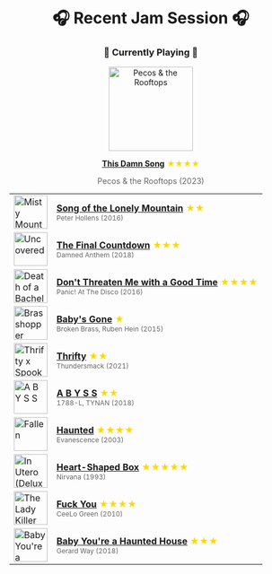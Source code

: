 <div align='center'>

# 🎧 Recent Jam Session 🎧

<h3>🎵 Currently Playing 🎵</h3>

<a href="https://open.spotify.com/track/7hSdspr7RBzq8VYOSVwALb"><img src="https://i.scdn.co/image/ab67616d0000b2730d1b9dd6cac43fa9d5c3659d" width="150" height="150" alt="Pecos & the Rooftops" /></a>

<b><a href="https://open.spotify.com/track/7hSdspr7RBzq8VYOSVwALb">This Damn Song</a></b><span style="color: gold;"> ★★★★</span>

<span style="color: #666;">Pecos & the Rooftops (2023)</span>

<table style='margin: 0 auto; max-width: 550px;'>
<tr>
<td width="60"><a href="https://open.spotify.com/track/4R0Bi7Fo7A9XMoiU6lRCLF"><img src="https://i.scdn.co/image/ab67616d0000b27377d80794b8f40cae84e56542" width="60" height="60" alt="Misty Mountains: Songs Inspired by The Hobbit and Lord of the Rings" /></a></td>
<td><b><a href="https://open.spotify.com/track/4R0Bi7Fo7A9XMoiU6lRCLF">Song of the Lonely Mountain</a></b> <span style="color: gold;"> ★★</span><br><span style="font-size: 12px; color: #666;">Peter Hollens (2016)</span></td>
</tr>
<tr>
<td width="60"><a href="https://open.spotify.com/track/1zmdFR7JiwWzbrmblbMLXU"><img src="https://i.scdn.co/image/ab67616d0000b2735c86463730ede1350f2628f0" width="60" height="60" alt="Uncovered" /></a></td>
<td><b><a href="https://open.spotify.com/track/1zmdFR7JiwWzbrmblbMLXU">The Final Countdown</a></b> <span style="color: gold;"> ★★★</span><br><span style="font-size: 12px; color: #666;">Damned Anthem (2018)</span></td>
</tr>
<tr>
<td width="60"><a href="https://open.spotify.com/track/2fh3bZ8jZhMxOcfESE9nQY"><img src="https://i.scdn.co/image/ab67616d0000b27323152d9337d6c57b116ed13a" width="60" height="60" alt="Death of a Bachelor" /></a></td>
<td><b><a href="https://open.spotify.com/track/2fh3bZ8jZhMxOcfESE9nQY">Don't Threaten Me with a Good Time</a></b> <span style="color: gold;"> ★★★★</span><br><span style="font-size: 12px; color: #666;">Panic! At The Disco (2016)</span></td>
</tr>
<tr>
<td width="60"><a href="https://open.spotify.com/track/6mPgYpSxZzgiVfK3YiOHfg"><img src="https://i.scdn.co/image/ab67616d0000b273f7cf7286c6924c4391fb1a66" width="60" height="60" alt="Brasshopper" /></a></td>
<td><b><a href="https://open.spotify.com/track/6mPgYpSxZzgiVfK3YiOHfg">Baby's Gone</a></b> <span style="color: gold;"> ★</span><br><span style="font-size: 12px; color: #666;">Broken Brass, Ruben Hein (2015)</span></td>
</tr>
<tr>
<td width="60"><a href="https://open.spotify.com/track/0wtyAQtz3YiZAKhF5pTNKW"><img src="https://i.scdn.co/image/ab67616d0000b273a8e03e94e0f1cac6946f8ce9" width="60" height="60" alt="Thrifty x Spooky Raccoon" /></a></td>
<td><b><a href="https://open.spotify.com/track/0wtyAQtz3YiZAKhF5pTNKW">Thrifty</a></b> <span style="color: gold;"> ★★</span><br><span style="font-size: 12px; color: #666;">Thundersmack (2021)</span></td>
</tr>
<tr>
<td width="60"><a href="https://open.spotify.com/track/1s7oKuT7720tOM0JSshbMv"><img src="https://i.scdn.co/image/ab67616d0000b273bfe4b1f5943476f199f5b666" width="60" height="60" alt="A B Y S S" /></a></td>
<td><b><a href="https://open.spotify.com/track/1s7oKuT7720tOM0JSshbMv">A B Y S S</a></b> <span style="color: gold;"> ★★</span><br><span style="font-size: 12px; color: #666;">1788-L, TYNAN (2018)</span></td>
</tr>
<tr>
<td width="60"><a href="https://open.spotify.com/track/6Z77oDcn6iI1MHFCBPjl24"><img src="https://i.scdn.co/image/ab67616d0000b27325f49ab23f0ec6332efef432" width="60" height="60" alt="Fallen" /></a></td>
<td><b><a href="https://open.spotify.com/track/6Z77oDcn6iI1MHFCBPjl24">Haunted</a></b> <span style="color: gold;"> ★★★★</span><br><span style="font-size: 12px; color: #666;">Evanescence (2003)</span></td>
</tr>
<tr>
<td width="60"><a href="https://open.spotify.com/track/11LmqTE2naFULdEP94AUBa"><img src="https://i.scdn.co/image/ab67616d0000b273aca059cebc1841277db22d1c" width="60" height="60" alt="In Utero (Deluxe Edition)" /></a></td>
<td><b><a href="https://open.spotify.com/track/11LmqTE2naFULdEP94AUBa">Heart-Shaped Box</a></b> <span style="color: gold;"> ★★★★★</span><br><span style="font-size: 12px; color: #666;">Nirvana (1993)</span></td>
</tr>
<tr>
<td width="60"><a href="https://open.spotify.com/track/4ycLiPVzE5KamivXrAzGFG"><img src="https://i.scdn.co/image/ab67616d0000b2736f50b3400595b123a916e0dc" width="60" height="60" alt="The Lady Killer" /></a></td>
<td><b><a href="https://open.spotify.com/track/4ycLiPVzE5KamivXrAzGFG">Fuck You</a></b> <span style="color: gold;"> ★★★★</span><br><span style="font-size: 12px; color: #666;">CeeLo Green (2010)</span></td>
</tr>
<tr>
<td width="60"><a href="https://open.spotify.com/track/4c38yr2PflGI2DSIzqsnmF"><img src="https://i.scdn.co/image/ab67616d0000b2736928dbd7cce1d222ea183c8d" width="60" height="60" alt="Baby You're a Haunted House" /></a></td>
<td><b><a href="https://open.spotify.com/track/4c38yr2PflGI2DSIzqsnmF">Baby You're a Haunted House</a></b> <span style="color: gold;"> ★★★</span><br><span style="font-size: 12px; color: #666;">Gerard Way (2018)</span></td>
</tr>
</table>
</div>

